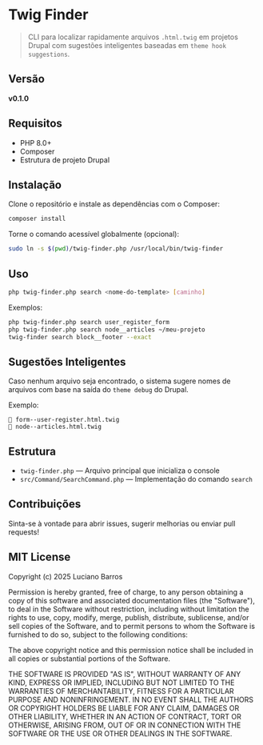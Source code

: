 # Twig Finder

> CLI para localizar rapidamente arquivos `.html.twig` em projetos Drupal com sugestões inteligentes baseadas em `theme hook suggestions`.

## Versão

**v0.1.0**

## Requisitos

- PHP 8.0+
- Composer
- Estrutura de projeto Drupal

## Instalação

Clone o repositório e instale as dependências com o Composer:

```bash
composer install
```

Torne o comando acessível globalmente (opcional):

```bash
sudo ln -s $(pwd)/twig-finder.php /usr/local/bin/twig-finder
```

## Uso

```bash
php twig-finder.php search <nome-do-template> [caminho]
```

Exemplos:

```bash
php twig-finder.php search user_register_form
php twig-finder.php search node__articles ~/meu-projeto
twig-finder search block__footer --exact
```

## Sugestões Inteligentes

Caso nenhum arquivo seja encontrado, o sistema sugere nomes de arquivos com base na saída do `theme debug` do Drupal.

Exemplo:

```
🧠 form--user-register.html.twig
🧠 node--articles.html.twig
```

## Estrutura

- `twig-finder.php` — Arquivo principal que inicializa o console
- `src/Command/SearchCommand.php` — Implementação do comando `search`

## Contribuições

Sinta-se à vontade para abrir issues, sugerir melhorias ou enviar pull requests!

## MIT License

Copyright (c) 2025 Luciano Barros

Permission is hereby granted, free of charge, to any person obtaining a copy
of this software and associated documentation files (the "Software"), to deal
in the Software without restriction, including without limitation the rights
to use, copy, modify, merge, publish, distribute, sublicense, and/or sell
copies of the Software, and to permit persons to whom the Software is
furnished to do so, subject to the following conditions:

The above copyright notice and this permission notice shall be included in all
copies or substantial portions of the Software.

THE SOFTWARE IS PROVIDED "AS IS", WITHOUT WARRANTY OF ANY KIND, EXPRESS OR
IMPLIED, INCLUDING BUT NOT LIMITED TO THE WARRANTIES OF MERCHANTABILITY,
FITNESS FOR A PARTICULAR PURPOSE AND NONINFRINGEMENT. IN NO EVENT SHALL THE
AUTHORS OR COPYRIGHT HOLDERS BE LIABLE FOR ANY CLAIM, DAMAGES OR OTHER
LIABILITY, WHETHER IN AN ACTION OF CONTRACT, TORT OR OTHERWISE, ARISING FROM,
OUT OF OR IN CONNECTION WITH THE SOFTWARE OR THE USE OR OTHER DEALINGS IN THE
SOFTWARE.

